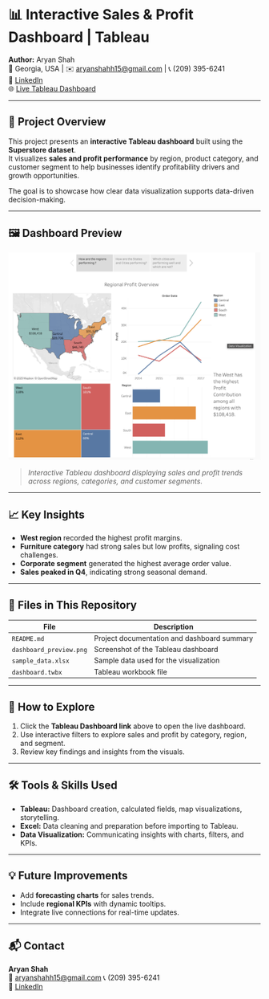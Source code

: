# 📊 Interactive Sales & Profit Dashboard | Tableau

**Author:** Aryan Shah  
📍 Georgia, USA | ✉️ aryanshahh15@gmail.com | 📞 (209) 395-6241  
🔗 [LinkedIn](https://linkedin.com/in/aryan-shah1010)  
🌐 [Live Tableau Dashboard](https://public.tableau.com/shared/ZGFN3K3FC?:display_count=n&:origin=viz_share_link)

---

## 🧠 Project Overview
This project presents an **interactive Tableau dashboard** built using the **Superstore dataset**.  
It visualizes **sales and profit performance** by region, product category, and customer segment to help businesses identify profitability drivers and growth opportunities.  

The goal is to showcase how clear data visualization supports data-driven decision-making.

---

## 🖼️ Dashboard Preview
![Tableau Dashboard Preview](dashboard_preview.png)

> *Interactive Tableau dashboard displaying sales and profit trends across regions, categories, and customer segments.*

---

## 📈 Key Insights
- **West region** recorded the highest profit margins.  
- **Furniture category** had strong sales but low profits, signaling cost challenges.  
- **Corporate segment** generated the highest average order value.  
- **Sales peaked in Q4**, indicating strong seasonal demand.

---

## 🧩 Files in This Repository
| File | Description |
|------|--------------|
| `README.md` | Project documentation and dashboard summary |
| `dashboard_preview.png` | Screenshot of the Tableau dashboard |
| `sample_data.xlsx` | Sample data used for the visualization |
| `dashboard.twbx` | Tableau workbook file |

---

## 🚀 How to Explore
1. Click the **Tableau Dashboard link** above to open the live dashboard.  
2. Use interactive filters to explore sales and profit by category, region, and segment.  
3. Review key findings and insights from the visuals.

---

## 🛠️ Tools & Skills Used
- **Tableau:** Dashboard creation, calculated fields, map visualizations, storytelling.  
- **Excel:** Data cleaning and preparation before importing to Tableau.  
- **Data Visualization:** Communicating insights with charts, filters, and KPIs.  

---

## 💡 Future Improvements
- Add **forecasting charts** for sales trends.  
- Include **regional KPIs** with dynamic tooltips.  
- Integrate live connections for real-time updates.

---

## 📬 Contact
**Aryan Shah**  
📧 aryanshahh15@gmail.com 
📞 (209) 395-6241  
🔗 [LinkedIn](https://linkedin.com/in/aryan-shah1010)
